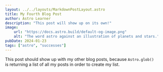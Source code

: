 ```yaml
---
layout: ../../layouts/MarkdownPostLayout.astro
title: My Fourth Blog Post
author: Astro Learner
description: "This post will show up on its own!"
image:
    url: "https://docs.astro.build/default-og-image.png"
    alt: "The word astro against an illustration of planets and stars."
pubDate: 2024-01-23
tags: ["astro", "successes"]
---
```

This post should show up with my other blog posts, because `Astro.glob()` is returning a list of all my posts in order to create my list.